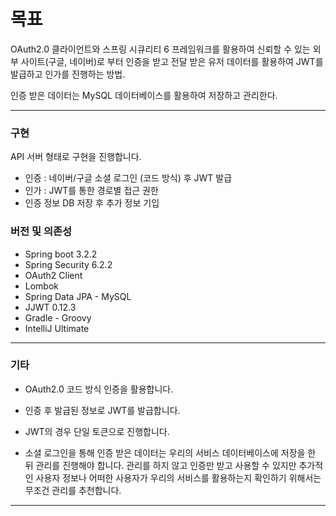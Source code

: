 # 목표

OAuth2.0 클라이언트와 스프링 시큐리티 6 프레임워크를 활용하여 신뢰할 수 있는 외부 사이트(구글, 네이버)로 부터 인증을 받고 전달 받은 유저 데이터를 활용하여 JWT를 발급하고 인가를 진행하는 방법.

인증 받은 데이터는 MySQL 데이터베이스를 활용하여 저장하고 관리한다.

---

### 구현

API 서버 형태로 구현을 진행합니다.

- 인증 : 네이버/구글 소셜 로그인 (코드 방식) 후 JWT 발급
- 인가 : JWT를 통한 경로별 접근 권한
- 인증 정보 DB 저장 후 추가 정보 기입


### 버전 및 의존성

- Spring boot 3.2.2
- Spring Security 6.2.2
- OAuth2 Client
- Lombok
- Spring Data JPA - MySQL
- JJWT 0.12.3
- Gradle - Groovy
- IntelliJ Ultimate

---

### 기타

- OAuth2.0 코드 방식 인증을 활용합니다.

- 인증 후 발급된 정보로 JWT를 발급합니다.

- JWT의 경우 단일 토큰으로 진행합니다.

- 소셜 로그인을 통해 인증 받은 데이터는 우리의 서비스 데이터베이스에 저장을 한 뒤 관리를 진행해야 합니다. 관리를 하지 않고 인증만 받고 사용할 수 있지만 추가적인 사용자 정보나 어떠한 사용자가 우리의 서비스를 활용하는지 확인하기 위해서는 무조건 관리를 추천합니다.

---